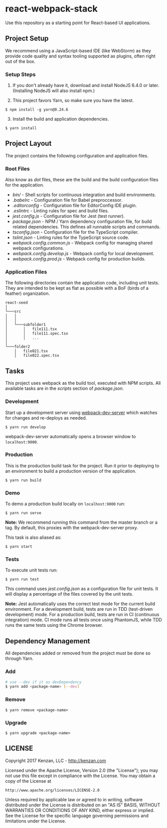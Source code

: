 # react-webpack-stack

Use this repository as a starting point for React-based UI applications.

## Project Setup

We recommend using a JavaScript-based IDE (like WebStorm) as they provide code quality and syntax tooling supported as plugins, often right out of the box.

### Setup Steps

1. If you don't already have it, download and install NodeJS 6.4.0 or later. (Installing NodeJS will also install npm.)

2. This project favors Yarn, so make sure you have the latest.

  ```
  $ npm install -g yarn@0.24.6
  ```

3. Install the build and application dependencies.

  ```
  $ yarn install
  ```

## Project Layout

The project contains the following configuration and application files.

### Root Files

Also know as *dot* files, these are the build and the build configuration files for the application.

 * <i>bin/</i> - Shell scripts for continuous integration and build environments.
 * <i>.babelrc</i> - Configuration file for Babel preproccessor.
 * <i>.editorconfig</i> - Configuration file for EditorConfig IDE plugin.
 * <i>.eslintr</i>c - Linting rules for spec and build files.
 * <i>jest.config.js</i> - Configuration file for Jest (test runner).
 * <i>package.json</i> - NPM / Yarn dependency configuration file, for
 build related dependencies. This defines all runnable scripts and commands.
 * <i>tsconfig.json</i> - Configuration file for the TypeScript compiler.
 * <i>tslint.json</i> - Linting rules for the TypeScript source code.
 * <i>webpack.config.common.js</i> - Webpack config for managing shared webpack configurations.
 * <i>webpack.config.develop.js</i> - Webpack config for local development.
 * <i>webpack.config.prod.js</i> - Webpack config for production builds.

### Application Files

 The following directories contain the application code, including unit tests. They are intended to be kept as flat as possible with a BoF (birds of a feather) organization.

```
react-seed
│
└───src
│   │
│   │
│   └───subfolder1
│       │   file111.tsx
│       │   file111.spec.tsx
│       │   ...
│
└───folder2
    │   file021.tsx
    │   file022.spec.tsx
```

## Tasks

This project uses webpack as the build tool, executed with NPM scripts. All available tasks are in the *scripts* section of *package.json*.

### Development

Start up a development server using
[webpack-dev-server](https://github.com/webpack/webpack-dev-server)
which watches for changes and re-deploys as needed.

```
$ yarn run develop
```

webpack-dev-server automatically opens a browser window to ```localhost:9000```.

### Production

This is the production build task for the project. Run it prior to deploying to an environment to build a production version of the application.

```
$ yarn run build
```

### Demo

To demo a production build locally on ```localhost:9000``` run:

```
$ yarn run serve
```

**Note:** We recommend running this command from the master branch or a tag. By default, this proxies with the webpack-dev-server proxy.

This task is also aliased as:

```
$ yarn start
```

### Tests

To execute unit tests run:

```
$ yarn run test
```

This command uses <i>jest.config.json</i> as a configuration file for unit tests. It will display a percentage of the files covered by the unit tests.

**Note:** Jest automatically uses the correct test mode for the current build environment. For a development build, tests are run in TDD (test-driven development) mode. For a production build, tests are run in CI (continuous integration) mode. CI mode runs all tests once using PhantomJS, while TDD runs the same tests using the Chrome browser.

## Dependency Management

All dependencies added or removed from the project must be done so through Yarn.

### Add

```bash
# use --dev if it as devDependency
$ yarn add <package-name> [--dev]
```

### Remove

```
$ yarn remove <package-name>
```

### Upgrade

```
$ yarn upgrade <package-name>
```

## LICENSE
Copyright 2017 Kenzan, LLC - <http://kenzan.com>

Licensed under the Apache License, Version 2.0 (the "License");
you may not use this file except in compliance with the License.
You may obtain a copy of the License at

    http://www.apache.org/licenses/LICENSE-2.0

Unless required by applicable law or agreed to in writing, software
distributed under the License is distributed on an "AS IS" BASIS,
WITHOUT WARRANTIES OR CONDITIONS OF ANY KIND, either express or implied.
See the License for the specific language governing permissions and
limitations under the License.